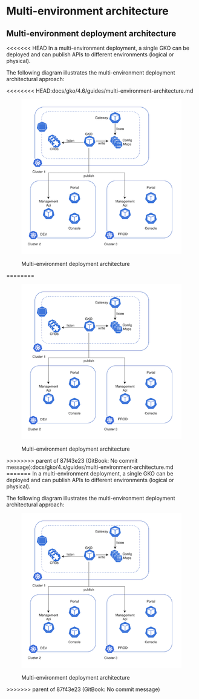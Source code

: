 # Multi-environment architecture

## Multi-environment deployment architecture

<<<<<<< HEAD
In a multi-environment deployment, a single GKO can be deployed and can publish APIs to different environments (logical or physical).

The following diagram illustrates the multi-environment deployment architectural approach:

<<<<<<<< HEAD:docs/gko/4.6/guides/multi-environment-architecture.md
<figure><img src="../../4.4/.gitbook/assets/image (12) (1).png" alt=""><figcaption><p>Multi-environment deployment architecture</p></figcaption></figure>
========
<figure><img src="../.gitbook/assets/image (12).png" alt=""><figcaption><p>Multi-environment deployment architecture</p></figcaption></figure>
>>>>>>>> parent of 87f43e23 (GitBook: No commit message):docs/gko/4.x/guides/multi-environment-architecture.md
=======
In a multi-environment deployment, a single GKO can be deployed and can publish APIs to different environments (logical or physical).&#x20;

The following diagram illustrates the multi-environment deployment architectural approach:

<figure><img src="../.gitbook/assets/image (12).png" alt=""><figcaption><p>Multi-environment deployment architecture</p></figcaption></figure>
>>>>>>> parent of 87f43e23 (GitBook: No commit message)
